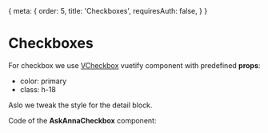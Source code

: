 <route>
{
  meta: {
    order: 5,
    title: 'Checkboxes',
    requiresAuth: false,
  }
}
</route>
<script setup>
import AskAnnaExample from '../../components/AskAnnaExample.vue'
import TheHighlight from '/src/components/highlight/TheHighlight.vue'
import AskAnnaCheckbox from '/src/components/AskAnna/AskAnnaCheckbox.vue?raw'
</script>

# Checkboxes

For checkbox we use [VCheckbox](https://vuetifyjs.com/en/components/checkboxes/#checkboxes) vuetify component with predefined **props**:
 - color: primary
 - class: h-18

 Aslo we tweak the style for the detail block.

<div class="not-prose  pb-10">
<span>Code of the <strong>AskAnnaCheckbox</strong> component:</span>
  <TheHighlight
      readonly
      :languageName="'js'"
      :value="AskAnnaCheckbox"
  />
</div>
  
<AskAnnaExample file="checkboxes/ExampleCheckbox"  title="Default checkbox"/>

